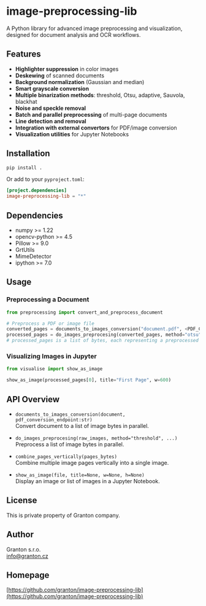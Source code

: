# image-preprocessing-lib

A Python library for advanced image preprocessing and visualization, designed for document analysis and OCR workflows.

## Features

- **Highlighter suppression** in color images
- **Deskewing** of scanned documents
- **Background normalization** (Gaussian and median)
- **Smart grayscale conversion**
- **Multiple binarization methods**: threshold, Otsu, adaptive, Sauvola, blackhat
- **Noise and speckle removal**
- **Batch and parallel preprocessing** of multi-page documents
- **Line detection and removal**
- **Integration with external convertors** for PDF/image conversion
- **Visualization utilities** for Jupyter Notebooks

## Installation

```bash
pip install .
```

Or add to your `pyproject.toml`:

```toml
[project.dependencies]
image-preprocessing-lib = "*"
```

## Dependencies

- numpy >= 1.22
- opencv-python >= 4.5
- Pillow >= 9.0
- GrtUtils
- MimeDetector
- ipython >= 7.0

## Usage

### Preprocessing a Document

```python
from preprocessing import convert_and_preprocess_document

# Preprocess a PDF or image file
converted_pages = documents_to_images_conversion("document.pdf", <PDF_CONVERSION_ENDPOINT>)
processed_pages = do_images_preprocesing(converted_pages, method="otsu")
# processed_pages is a list of bytes, each representing a preprocessed image page
```

### Visualizing Images in Jupyter

```python
from visualise import show_as_image

show_as_image(processed_pages[0], title="First Page", w=600)
```

## API Overview

- `documents_to_images_conversion(document, pdf_conversion_endpoint:str)`  
  Convert document to a list of image bytes in parallel.

- `do_images_preprocesing(raw_images, method="threshold", ...)`  
  Preprocess a list of image bytes in parallel.

- `combine_pages_vertically(pages_bytes)`  
  Combine multiple image pages vertically into a single image.

- `show_as_image(file, title=None, w=None, h=None)`  
  Display an image or list of images in a Jupyter Notebook.

## License

This is private property of Granton company.

## Author

Granton s.r.o.  
[info@granton.cz](mailto:info@granton.cz)

## Homepage

[https://github.com/granton/image-preprocessing-lib](https://github.com/granton/image-preprocessing-lib)